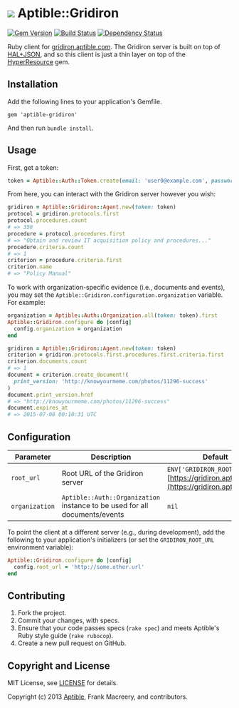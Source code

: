 # ![](https://raw.github.com/aptible/straptible/master/lib/straptible/rails/templates/public.api/icon-60px.png) Aptible::Gridiron

[![Gem Version](https://badge.fury.io/rb/aptible-gridiron.png)](https://rubygems.org/gems/aptible-gridiron)
[![Build Status](https://travis-ci.org/aptible/gridiron-ruby.png?branch=master)](https://travis-ci.org/aptible/gridiron-ruby)
[![Dependency Status](https://gemnasium.com/aptible/gridiron-ruby.png)](https://gemnasium.com/aptible/gridiron-ruby)

Ruby client for [gridiron.aptible.com](https://gridiron.aptible.com/). The Gridiron server is built on top of [HAL+JSON](http://tools.ietf.org/html/draft-kelly-json-hal-06), and so this client is just a thin layer on top of the [HyperResource](https://github.com/gamache/hyperresource) gem.

## Installation

Add the following lines to your application's Gemfile.

    gem 'aptible-gridiron'

And then run `bundle install`.

## Usage

First, get a token:

```ruby
token = Aptible::Auth::Token.create(email: 'user0@example.com', password: 'password')
```

From here, you can interact with the Gridiron server however you wish:

```ruby
gridiron = Aptible::Gridiron::Agent.new(token: token)
protocol = gridiron.protocols.first
protocol.procedures.count
# => 356
procedure = protocol.procedures.first
# => "Obtain and review IT acquisition policy and procedures..."
procedure.criteria.count
# => 1
criterion = procedure.criteria.first
criterion.name
# => "Policy Manual"
```

To work with organization-specific evidence (i.e., documents and events), you may set the `Aptible::Gridiron.configuration.organization` variable. For example:

```ruby
organization = Aptible::Auth::Organization.all(token: token).first
Aptible::Gridiron.configure do |config|
  config.organization = organization
end

gridiron = Aptible::Gridiron::Agent.new(token: token)
criterion = gridiron.protocols.first.procedures.first.criteria.first
criterion.documents.count
# => 1
document = criterion.create_document!(
  print_version: 'http://knowyourmeme.com/photos/11296-success'
)
document.print_version.href
# => "http://knowyourmeme.com/photos/11296-success"
document.expires_at
# => 2015-07-08 00:10:31 UTC
```

## Configuration

| Parameter | Description | Default |
| --------- | ----------- | --------------- |
| `root_url` | Root URL of the Gridiron server | `ENV['GRIDIRON_ROOT_URL']` or [https://gridiron.aptible.com](https://gridiron.aptible.com) |
| `organization` | `Aptible::Auth::Organization` instance to be used for all documents/events | `nil` |

To point the client at a different server (e.g., during development), add the following to your application's initializers (or set the `GRIDIRON_ROOT_URL` environment variable):

```ruby
Aptible::Gridiron.configure do |config|
  config.root_url = 'http://some.other.url'
end
```

## Contributing

1. Fork the project.
1. Commit your changes, with specs.
1. Ensure that your code passes specs (`rake spec`) and meets Aptible's Ruby style guide (`rake rubocop`).
1. Create a new pull request on GitHub.

## Copyright and License

MIT License, see [LICENSE](LICENSE.md) for details.

Copyright (c) 2013 [Aptible](https://www.aptible.com), Frank Macreery, and contributors.
